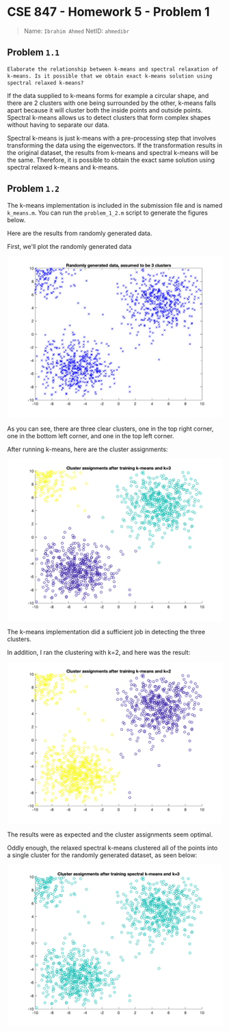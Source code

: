 # CSE 847 - Homework 5 - Problem 1

> Name: `Ibrahim Ahmed`
> NetID: `ahmedibr`


## Problem `1.1`

```
Elaborate the relationship between k-means and spectral relaxation of k-means. Is it possible that we obtain exact k-means solution using spectral relaxed k-means?
```

If the data supplied to k-means forms for example a circular shape, and there are 2 clusters with one being surrounded by the other, k-means falls apart because it will cluster both the inside points and outside points. Spectral k-means allows us to detect clusters that form complex shapes without having to separate our data.

Spectral k-means is just k-means with a pre-processing step that involves transforming the data using the eigenvectors. If the transformation results in the original dataset, the results from k-means and spectral k-means will be the same. Therefore, it is possible to obtain the exact same solution using spectral relaxed k-means and k-means.

## Problem `1.2`

The k-means implementation is included in the submission file and is named `k_means.m`. You can run the `problem_1_2.m` script to generate the figures below.

Here are the results from randomly generated data.

First, we'll plot the randomly generated data

<img src="./problem-1-random-points.png">

As you can see, there are three clear clusters, one in the top right corner, one in the bottom left corner, and one in the top left corner.


After running k-means, here are the cluster assignments:

<img src="./problem-1-random-points-CLUSTERED-k3.png">

The k-means implementation did a sufficient job in detecting the three clusters.

In addition, I ran the clustering with k=2, and here was the result:

<img src="./problem-1-random-points-CLUSTERED-k2.png">

The results were as expected and the cluster assignments seem optimal.

Oddly enough, the relaxed spectral k-means clustered all of the points into a single cluster for the randomly generated dataset, as seen below:

<img src="./problem-1-random-points-SPECTRAL-CLUSTERED-k3.png">